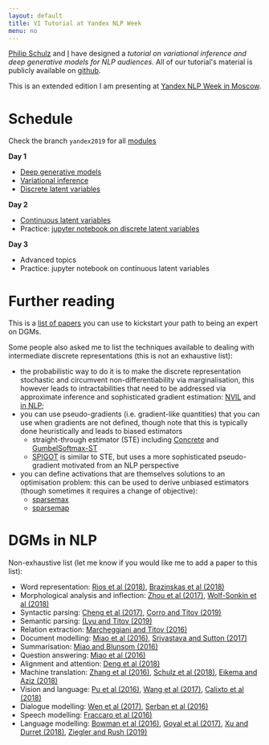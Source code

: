 ```yaml
---
layout: default
title: VI Tutorial at Yandex NLP Week
menu: no
---
```



[Philip Schulz](//philipschulz.org) and [I](//wilkeraziz.github.io) have designed a *tutorial on variational inference and deep generative models for NLP audiences*. All of our tutorial's material is publicly available on [github](https://github.com/philschulz/VITutorial).

This is an extended edition I am presenting at [Yandex NLP Week in Moscow](https://academy.yandex.ru/events/data_analysis/NLP_week/).


# Schedule

Check the branch `yandex2019` for all [modules](https://github.com/philschulz/VITutorial/tree/yandex2019/modules)

**Day 1**
* [Deep generative models](https://github.com/philschulz/VITutorial/blob/yandex2019/modules/M0_Intro/M0_Intro.pdf)
* [Variational inference](https://github.com/philschulz/VITutorial/blob/yandex2019/modules/M1_Basics/M1_Basics.pdf)
* [Discrete latent variables](https://github.com/philschulz/VITutorial/blob/yandex2019/modules/M3a_WS_NVIL/M3a_WS_NVIL.pdf)

**Day 2**
* [Continuous latent variables](https://github.com/philschulz/VITutorial/blob/yandex2019/modules/M3b_VAE/M3b_VAE.pdf)
* Practice: [jupyter notebook on discrete latent variables](https://github.com/probabll/dgm4nlp/blob/master/notebooks/sst/SST.ipynb)

**Day 3**
* Advanced topics
* Practice: jupyter notebook on continuous latent variables

# Further reading

This is a [list of papers](landscape) you can use to kickstart your path to being an expert on DGMs.

Some people also asked me to list the techniques available to dealing with intermediate discrete representations (this is not an exhaustive list):
* the probabilistic way to do it is to make the discrete representation stochastic and circumvent non-differentiability via marginalisation, this however leads to intractabilities that need to be addressed via approximate inference and sophisticated gradient estimation: [NVIL](https://www.cs.toronto.edu/~amnih/papers/nvil.pdf) and [in NLP](https://arxiv.org/pdf/1511.06038.pdf);
* you can use pseudo-gradients (i.e. gradient-like quantities) that you can use when gradients are not defined, though note that this is typically done heuristically and leads to biased estimators
    * straight-through estimator (STE) including [Concrete](https://arxiv.org/pdf/1611.01144.pdf) and [GumbelSoftmax-ST](https://arxiv.org/pdf/1611.00712.pdf)
    * [SPIGOT](https://aclweb.org/anthology/P18-1173) is similar to STE, but uses a more sophisticated pseudo-gradient motivated from an NLP perspective
* you can define activations that are themselves solutions to an optimisation problem: this can be used to derive unbiased estimators (though sometimes it requires a change of objective):
    * [sparsemax](https://arxiv.org/pdf/1602.02068.pdf)
    * [sparsemap](http://proceedings.mlr.press/v80/niculae18a/niculae18a.pdf)



# DGMs in NLP

Non-exhaustive list (let me know if you would like me to add a paper to this list):

* Word representation: [Rios et al (2018)](https://doi.org/10.18653/v1/N18-1092), [Brazinskas et al (2018)](https://aclweb.org/anthology/C18-1151)
* Morphological analysis and inflection: [Zhou et al (2017)](http://aclweb.org/anthology/P17-1029), [Wolf-Sonkin et al (2018)](https://www.aclweb.org/anthology/P18-1245)
* Syntactic parsing: [Cheng et al (2017)](http://aclweb.org/anthology/P17-2019), [Corro and Titov (2019)](https://arxiv.org/pdf/1807.09875.pdf)
* Semantic parsing: [(Lyu and Titov (2019)](http://www.aclweb.org/anthology/P18-1037)
* Relation extraction: [Marcheggiani and Titov (2016)](http://ivan-titov.org/papers/tacl16diego.pdf)
* Document modelling: [Miao et al (2016)](https://arxiv.org/pdf/1511.06038.pdf), [Srivastava and Sutton (2017)](https://arxiv.org/pdf/1703.01488.pdf)
* Summarisation: [Miao and Blunsom (2016)](http://aclweb.org/anthology/D16-1031)
* Question answering: [Miao et al (2016)](https://arxiv.org/pdf/1511.06038.pdf)
* Alignment and attention: [Deng et al (2018)](https://arxiv.org/pdf/1807.03756.pdf)
* Machine translation: [Zhang et al (2016)](https://aclweb.org/anthology/D16-1050), [Schulz et al (2018)](https://aclweb.org/anthology/P18-1115), [Eikema and Aziz (2018)](https://arxiv.org/pdf/1807.10564.pdf)
* Vision and language: [Pu et al (2016)](http://papers.nips.cc/paper/6528-variational-autoencoder-for-deep-learning-of-images-labels-and-captions.pdf), [Wang et al (2017)](http://papers.nips.cc/paper/7158-diverse-and-accurate-image-description-using-a-variational-auto-encoder-with-an-additive-gaussian-encoding-space.pdf), [Calixto et al (2018)](https://arxiv.org/pdf/1811.00357.pdf)
* Dialogue modelling: [Wen et al (2017)](http://proceedings.mlr.press/v70/wen17a/wen17a.pdf), [Serban et al (2016)](https://arxiv.org/pdf/1605.06069.pdf)
* Speech modelling: [Fraccaro et al (2016)](https://arxiv.org/pdf/1605.07571.pdf)
* Language modelling: [Bowman et al (2016)](https://aclweb.org/anthology/K16-1002), [Goyal et al (2017)](https://papers.nips.cc/paper/7248-z-forcing-training-stochastic-recurrent-networks.pdf), [Xu and Durret (2018)](https://aclweb.org/anthology/D18-1480), [Ziegler and Rush (2019)](https://arxiv.org/pdf/1901.10548.pdf)
